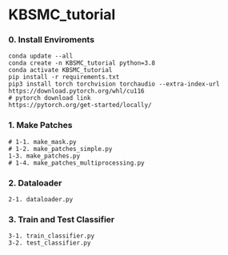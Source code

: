 # KBSMC_tutorial

### 0. Install Enviroments
```
conda update --all
conda create -n KBSMC_tutorial python=3.8
conda activate KBSMC_tutorial
pip install -r requirements.txt
pip3 install torch torchvision torchaudio --extra-index-url https://download.pytorch.org/whl/cu116
# pytorch download link
https://pytorch.org/get-started/locally/
```

### 1. Make Patches

```
# 1-1. make_mask.py
# 1-2. make_patches_simple.py
1-3. make_patches.py
# 1-4. make_patches_multiprocessing.py
```

### 2. Dataloader

```
2-1. dataloader.py
```

### 3. Train and Test Classifier

```
3-1. train_classifier.py
3-2. test_classifier.py
```

